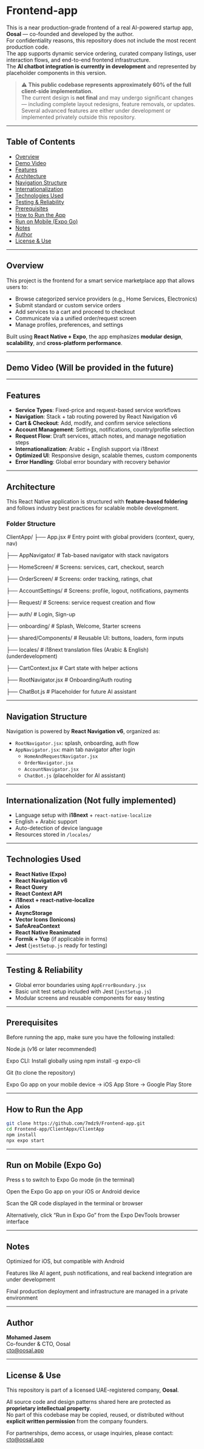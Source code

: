 # Frontend-app

This is a near production-grade frontend of a real AI-powered startup app, **Oosal** — co-founded and developed by the author.  
For confidentiality reasons, this repository does not include the most recent production code.  
The app supports dynamic service ordering, curated company listings, user interaction flows, and end-to-end frontend infrastructure.  
The **AI chatbot integration is currently in development** and represented by placeholder components in this version.
> ⚠️ **This public codebase represents approximately 60% of the full client-side implementation.**  
> The current design is **not final** and may undergo significant changes — including complete layout redesigns, feature removals, or updates.  
> Several advanced features are either under development or implemented privately outside this repository.


---
## Table of Contents
- [Overview](#overview)
- [Demo Video](#demo-video)
- [Features](#features)
- [Architecture](#architecture)
- [Navigation Structure](#navigation-structure)
- [Internationalization](#internationalization-not-fully-implemented)
- [Technologies Used](#technologies-used)
- [Testing & Reliability](#testing--reliability)
- [Prerequisites](#prerequisites)
- [How to Run the App](#how-to-run-the-app)
- [Run on Mobile (Expo Go)](#run-on-mobile-expo-go)
- [Notes](#notes)
- [Author](#author)
- [License & Use](#license--use)


---
## Overview

This project is the frontend for a smart service marketplace app that allows users to:

- Browse categorized service providers (e.g., Home Services, Electronics)
- Submit standard or custom service orders
- Add services to a cart and proceed to checkout
- Communicate via a unified order/request screen
- Manage profiles, preferences, and settings

Built using **React Native + Expo**, the app emphasizes **modular design**, **scalability**, and **cross-platform performance**.

---
## Demo Video (Will be provided in the future)

---

## Features

- **Service Types**: Fixed-price and request-based service workflows
- **Navigation**: Stack + tab routing powered by React Navigation v6
- **Cart & Checkout**: Add, modify, and confirm service selections
- **Account Management**: Settings, notifications, country/profile selection
- **Request Flow**: Draft services, attach notes, and manage negotiation steps
- **Internationalization**: Arabic + English support via i18next
- **Optimized UI**: Responsive design, scalable themes, custom components
- **Error Handling**: Global error boundary with recovery behavior

---

## Architecture

This React Native application is structured with **feature-based foldering** and follows industry best practices for scalable mobile development.

### Folder Structure
ClientApp/
├── App.jsx # Entry point with global providers (context, query, nav)

├── AppNavigator/ # Tab-based navigator with stack navigators

├── HomeScreen/ # Screens: services, cart, checkout, search

├── OrderScreen/ # Screens: order tracking, ratings, chat

├── AccountSettings/ # Screens: profile, logout, notifications, payments

├── Request/ # Screens: service request creation and flow

├── auth/ # Login, Sign-up

├── onboarding/ # Splash, Welcome, Starter screens

├── shared/Components/ # Reusable UI: buttons, loaders, form inputs

├── locales/ # i18next translation files (Arabic & English) (underdevelopment)

├── CartContext.jsx # Cart state with helper actions

├── RootNavigator.jsx # Onboarding/Auth routing

├── ChatBot.js # Placeholder for future AI assistant


---

## Navigation Structure

Navigation is powered by **React Navigation v6**, organized as:

- `RootNavigator.jsx`: splash, onboarding, auth flow
- `AppNavigator.jsx`: main tab navigator after login
  - `HomeAndRequestNavigator.jsx`
  - `OrderNavigator.jsx`
  - `AccountNavigator.jsx`
  - `ChatBot.js` (placeholder for AI assistant)

---

## Internationalization (Not fully implemented)

- Language setup with **i18next** + `react-native-localize`
- English + Arabic support
- Auto-detection of device language
- Resources stored in `/locales/`

---

## Technologies Used

- **React Native (Expo)**
- **React Navigation v6**
- **React Query**
- **React Context API**
- **i18next + react-native-localize**
- **Axios**
- **AsyncStorage**
- **Vector Icons (Ionicons)**
- **SafeAreaContext**
- **React Native Reanimated**
- **Formik + Yup** (if applicable in forms)
- **Jest** (`jestSetup.js` ready for testing)

---

## Testing & Reliability

- Global error boundaries using `AppErrorBoundary.jsx`
- Basic unit test setup included with Jest (`jestSetup.js`)
- Modular screens and reusable components for easy testing

---
## Prerequisites
Before running the app, make sure you have the following installed:

Node.js (v16 or later recommended)

Expo CLI: Install globally using npm install -g expo-cli

Git (to clone the repository)

Expo Go app on your mobile device
→ iOS App Store
→ Google Play Store

---

## How to Run the App

```bash
git clone https://github.com/7mdz9/Frontend-app.git
cd Frontend-app/ClientAppx/ClientApp
npm install
npx expo start
```

---
## Run on Mobile (Expo Go)
Press s to switch to Expo Go mode (in the terminal)

Open the Expo Go app on your iOS or Android device

Scan the QR code displayed in the terminal or browser

Alternatively, click “Run in Expo Go” from the Expo DevTools browser interface

---
## Notes
Optimized for iOS, but compatible with Android

Features like AI agent, push notifications, and real backend integration are under development

Final production deployment and infrastructure are managed in a private environment

---
## Author

**Mohamed Jasem**  
Co-founder & CTO, Oosal  
cto@oosal.app 

---
## License & Use

This repository is part of a licensed UAE-registered company, **Oosal**.

All source code and design patterns shared here are protected as **proprietary intellectual property**.  
No part of this codebase may be copied, reused, or distributed without **explicit written permission** from the company founders.

For partnerships, demo access, or usage inquiries, please contact: [cto@oosal.app](mailto:cto@oosal.app)






